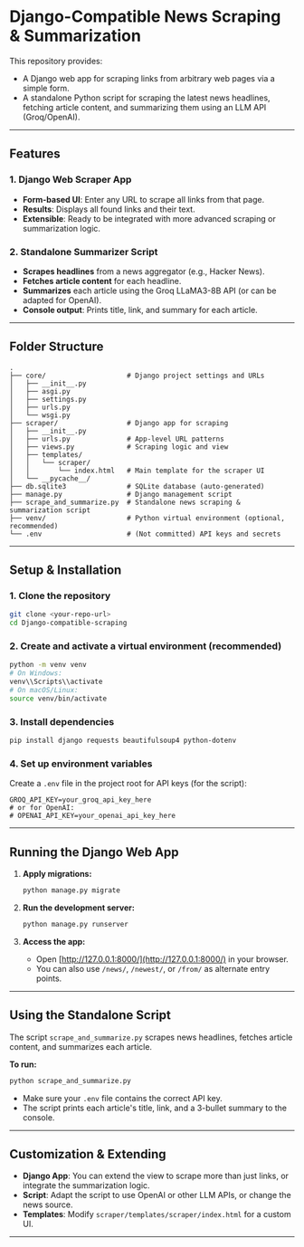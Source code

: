 # Django-Compatible News Scraping & Summarization

This repository provides:
- A Django web app for scraping links from arbitrary web pages via a simple form.
- A standalone Python script for scraping the latest news headlines, fetching article content, and summarizing them using an LLM API (Groq/OpenAI).

---

## Features

### 1. Django Web Scraper App
- **Form-based UI**: Enter any URL to scrape all links from that page.
- **Results**: Displays all found links and their text.
- **Extensible**: Ready to be integrated with more advanced scraping or summarization logic.

### 2. Standalone Summarizer Script
- **Scrapes headlines** from a news aggregator (e.g., Hacker News).
- **Fetches article content** for each headline.
- **Summarizes** each article using the Groq LLaMA3-8B API (or can be adapted for OpenAI).
- **Console output**: Prints title, link, and summary for each article.

---

## Folder Structure

```
.
├── core/                    # Django project settings and URLs
│   ├── __init__.py
│   ├── asgi.py
│   ├── settings.py
│   ├── urls.py
│   └── wsgi.py
├── scraper/                 # Django app for scraping
│   ├── __init__.py
│   ├── urls.py              # App-level URL patterns
│   ├── views.py             # Scraping logic and view
│   ├── templates/
│   │   └── scraper/
│   │       └── index.html   # Main template for the scraper UI
│   └── __pycache__/
├── db.sqlite3               # SQLite database (auto-generated)
├── manage.py                # Django management script
├── scrape_and_summarize.py  # Standalone news scraping & summarization script
├── venv/                    # Python virtual environment (optional, recommended)
└── .env                     # (Not committed) API keys and secrets
```

---

## Setup & Installation

### 1. Clone the repository

```sh
git clone <your-repo-url>
cd Django-compatible-scraping
```

### 2. Create and activate a virtual environment (recommended)

```sh
python -m venv venv
# On Windows:
venv\\Scripts\\activate
# On macOS/Linux:
source venv/bin/activate
```

### 3. Install dependencies

```sh
pip install django requests beautifulsoup4 python-dotenv
```

### 4. Set up environment variables

Create a `.env` file in the project root for API keys (for the script):

```
GROQ_API_KEY=your_groq_api_key_here
# or for OpenAI:
# OPENAI_API_KEY=your_openai_api_key_here
```

---

## Running the Django Web App

1. **Apply migrations:**
   ```sh
   python manage.py migrate
   ```

2. **Run the development server:**
   ```sh
   python manage.py runserver
   ```

3. **Access the app:**
   - Open [http://127.0.0.1:8000/](http://127.0.0.1:8000/) in your browser.
   - You can also use `/news/`, `/newest/`, or `/from/` as alternate entry points.

---

## Using the Standalone Script

The script `scrape_and_summarize.py` scrapes news headlines, fetches article content, and summarizes each article.

**To run:**

```sh
python scrape_and_summarize.py
```

- Make sure your `.env` file contains the correct API key.
- The script prints each article's title, link, and a 3-bullet summary to the console.

---

## Customization & Extending

- **Django App**: You can extend the view to scrape more than just links, or integrate the summarization logic.
- **Script**: Adapt the script to use OpenAI or other LLM APIs, or change the news source.
- **Templates**: Modify `scraper/templates/scraper/index.html` for a custom UI.

---

